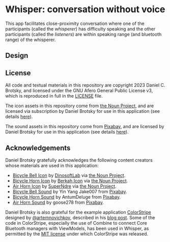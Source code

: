 # Whisper: conversation without voice

This app facilitates close-proximity conversation
where one of the participants (called the _whisperer_)
has difficulty speaking and the other participants
(called the _listeners_) are within speaking range
(and bluetooth range) of the whisperer.

## Design

## License

All code and textual materials in this repository
are copyright 2023 Daniel C. Brotsky,
and licensed under the GNU Afero General Public License v3,
which is reproduced in full in the [LICENSE](LICENSE) file.

The icon assets in this repository come from
[the Noun Project](https://thenounproject.com),
and are licensed via subscription by Daniel Brotsky for use
in this application
(see details [here](https://www.thenounproject.com/legal)).

The sound assets in this repository come from
[Pixabay](https://pixabay.com), and are licensed
by Daniel Brotsky for use in this application
(see details [here](https://pixabay.com/service/license-summary/)).

## Acknowledgements

Daniel Brotsky gratefully acknowledges the following
content creators whose materials are used in this application:

- [Bicycle Bell Icon](https://thenounproject.com/icon/4355910/)
by [DinosoftLab](https://thenounproject.com/dinosoftlab/)
via [the Noun Project](https://thenounproject.com).
- [Bicycle Horn Icon](https://thenounproject.com/icon/horn-2452403/)
by [Berkah Icon](https://thenounproject.com/berkahicon/)
via [the Noun Project](https://thenounproject.com).
- [Air Horn Icon](https://thenounproject.com/icon/air-horn-4437429/)
by [SuperNdre](https://thenounproject.com/pccandriaja13/)
via [the Noun Project](https://thenounproject.com).
- [Bicycle Bell Sound](https://pixabay.com/sound-effects/bike-bell-100665/)
by Yin Yang Jake007
from [Pixabay](https://pixabay.com).
- [Bicycle Horn Sound](https://pixabay.com/sound-effects/bicycle-horn-7126/)
by AntumDeluge
from [Pixabay](https://pixabay.com).
- [Air Horn Sound](https://pixabay.com/sound-effects/air-horn-close-and-loud-106073/)
by goose278
from [Pixabay](https://pixabay.com).

Daniel Brotsky is also grateful for the example application
[ColorStripe](https://github.com/artemnovichkov/ColorStripe)
designed by [@artemnovichkov](https://github.com/artemnovichkov),
described in his [blog post](https://blog.artemnovichkov.com/bluetooth-and-swiftui).
Some of the code in ColorStripe, especially the use of Combine to
connect Core Bluetooth managers with ViewModels, has been used in Whisper,
as permitted by the
[MIT license](https://github.com/artemnovichkov/ColorStripe/blob/main/LICENSE)
under which ColorStripe was released.



